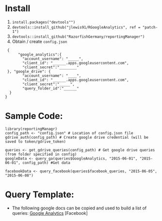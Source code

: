 # Install
1. `install.packages("devtools"")`
2. `devtools::install_github("jlewis91/RGoogleAnalytics", ref = "patch-1")`
2. `devtools::install_github("RazorfishGermany/reportingManager")`
3. Obtain / create `config.json`
```
 {
      "google_analytics":{
        "account_username": "_____",
        "client_id": "______.apps.googleusercontent.com",
        "client_secret":"________"
 }, "google_drive": {
        "account_username": "____",
        "client_id": "______.apps.googleusercontent.com",
        "client_secret":"_____",
        "query_folder_id":"______"
  }
}
```
# Sample Code:
```
library(reportingManagr)
config_path <- "config.json" # Location of config.json file
gdrive_auth(config_path) # Create google drive credential (will be saved to token/gdrive_token)

queries <- get_gdrive_queries(config_path) # Get google drive queries (from folder specified in config)
googleData <- query_ga(queries$GoogleAnalytics, "2015-06-01", "2015-06-01", config_path) #Get data

facebookData <- query_facebook(queries$facebook_queries, "2015-06-05", "2015-06-08")
```

# Query Template:
- The following google docs can be copied and used to build a list of queries:
[Google Analytics](https://docs.google.com/spreadsheets/d/14fsu5SEMDo74SxKdl7IS7BMU3QheINba2pJzkEAVRzE/edit?usp=sharing)
[Facebook]
